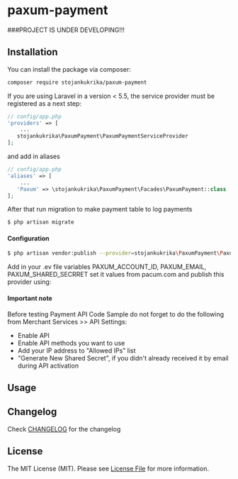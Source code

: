 paxum-payment
===
###PROJECT IS UNDER DEVELOPING!!!

Installation
---
You can install the package via composer:

```bash
composer require stojankukrika/paxum-payment
```

If you are using Laravel in a version < 5.5, the service provider must be registered as a next step:

```php
// config/app.php
'providers' => [
    ...
   stojankukrika\PaxumPayment\PaxumPaymentServiceProvider
];
```
and add in aliases
```php
// config/app.php
'aliases' => [
    ...
   'Paxum' => \stojankukrika\PaxumPayment\Facades\PaxumPayment::class
];
```
After that run migration to make payment table to log payments

```bash
$ php artisan migrate
```

#### Configuration
```bash
$ php artisan vendor:publish --provider=stojankukrika\PaxumPayment\PaxumPaymentServiceProvider
```
Add in your .ev file variables PAXUM_ACCOUNT_ID, PAXUM_EMAIL, PAXUM_SHARED_SECRRET set it values from pacum.com and publish this provider using:

#### Important note
Before testing Payment API Code Sample do not forget to do the following from Merchant Services >> API Settings:
 - Enable API
 - Enable API methods you want to use
 - Add your IP address to "Allowed IPs" list
 - "Generate New Shared Secret", if you didn't already received it by email during API activation


Usage
---


Changelog
---
Check [CHANGELOG](CHANGELOG.md) for the changelog


License
---
The MIT License (MIT). Please see [License File](LICENSE) for more information.